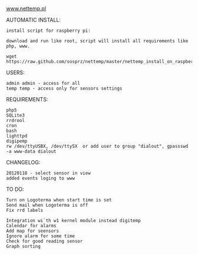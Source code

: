 www.nettemp.pl

AUTOMATIC INSTALL:

    install script for raspberry pi:

    download and run like root, script will install all requirements like php, www.
    
    wget https://raw.github.com/sosprz/nettemp/master/nettemp_install_on_raspberry_pi.sh

USERS:

    admin admin - access for all
    temp temp - access only for sensors settings


REQUIREMENTS:

    php5
    SQLite3
    rrdrool
    cron
    bash
    lighttpd
    digipemp
    rw /dev/ttyUSBX, /dev/ttySX  or add user to group "dialout", gpassswd -a www-data dialout

CHANGELOG:
    
    20120118 - select sensor in view 
    added events loging to www

TO DO:
    
    Turn on Logoterma when start time is set
    Send mail when Logoterma is off
    Fix rrd labels
    
    Integration wi`th w1 kernel module instead digitemp
    Calendar for alarms
    Add map for seensors
    Ignore alarm for some time
    Check for good reading sensor
    Graph sorting
